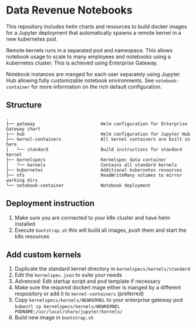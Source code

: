 # Data Revenue Notebooks

This repository includes helm charts and resources to build docker images for a Jupyter deployment that automatically spawns a remote kernel in a new kubernetes pod.

Remote kernels runs in a separated pod and namespace. This allows notebook usage to scale to many employees and notebooks using a kubernetes cluster. This is achieved using Enterprise Gateway.

Notebook instances are manged for each user separately using Jupyter Hub allowing fully customizable notebook environments. See `notebook-container` for more information on the rich default configuration.

## Structure
```
.
├── gateway                         Helm configuration for Enterprise Gateway chart
├── hub                             Helm configuration for Jupyter Hub
├── kernel-containers               All kernel containers are built in here
│   └── standard                    Build instructions for standard kernel
├── kernelspecs                     Kernelspec data container
│   └── kernels                     Contains all standard kernels
├── kubernetes                      Additional kubernetes resources
├── nfs                             ReadWriteMany volumes to mirror working dirs
└── notebook-container              Notebook deployment
```

## Deployment instruction

1. Make sure you are connected to your k8s cluster and have helm installed
2. Execute `bootstrap.sh` this will build all images, push them and start the k8s resources

## Add custom kernels
1. Duplicate the standard kernel directory in `kernelspecs/kernels/standard`
2. Edit the `kernelspec.json` to suite your needs
3. *Advanced:* Edit startup script and pod template if necessary
4. Make sure the required dockeri mage either is manged by a different respository or add it to `kernel-containers` (preferred)
5. Copy `kernelspecs/kernels/NEWKERNEL` to your enterprise gateway pod 
    `kubectl cp kernelspecs/kernels/NEWKERNEL PODNAME:/usr/local/share/jupyter/kernels/`
6. Build new image in `bootstrap.sh`
